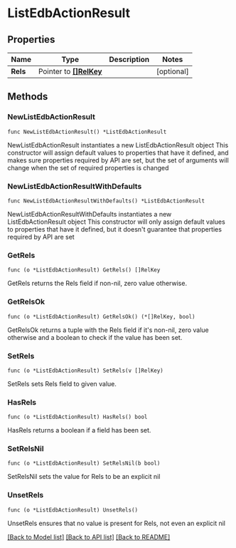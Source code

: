 # ListEdbActionResult

## Properties

Name | Type | Description | Notes
------------ | ------------- | ------------- | -------------
**Rels** | Pointer to [**[]RelKey**](RelKey.md) |  | [optional] 

## Methods

### NewListEdbActionResult

`func NewListEdbActionResult() *ListEdbActionResult`

NewListEdbActionResult instantiates a new ListEdbActionResult object
This constructor will assign default values to properties that have it defined,
and makes sure properties required by API are set, but the set of arguments
will change when the set of required properties is changed

### NewListEdbActionResultWithDefaults

`func NewListEdbActionResultWithDefaults() *ListEdbActionResult`

NewListEdbActionResultWithDefaults instantiates a new ListEdbActionResult object
This constructor will only assign default values to properties that have it defined,
but it doesn't guarantee that properties required by API are set

### GetRels

`func (o *ListEdbActionResult) GetRels() []RelKey`

GetRels returns the Rels field if non-nil, zero value otherwise.

### GetRelsOk

`func (o *ListEdbActionResult) GetRelsOk() (*[]RelKey, bool)`

GetRelsOk returns a tuple with the Rels field if it's non-nil, zero value otherwise
and a boolean to check if the value has been set.

### SetRels

`func (o *ListEdbActionResult) SetRels(v []RelKey)`

SetRels sets Rels field to given value.

### HasRels

`func (o *ListEdbActionResult) HasRels() bool`

HasRels returns a boolean if a field has been set.

### SetRelsNil

`func (o *ListEdbActionResult) SetRelsNil(b bool)`

 SetRelsNil sets the value for Rels to be an explicit nil

### UnsetRels
`func (o *ListEdbActionResult) UnsetRels()`

UnsetRels ensures that no value is present for Rels, not even an explicit nil

[[Back to Model list]](../README.md#documentation-for-models) [[Back to API list]](../README.md#documentation-for-api-endpoints) [[Back to README]](../README.md)


